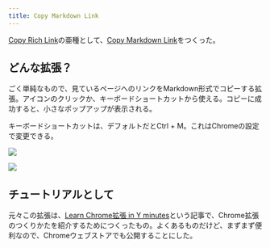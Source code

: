 ```yaml
---
title: Copy Markdown Link
---
```

[Copy Rich Link](https://chrome.google.com/webstore/detail/copy-rich-link/hikiamlgpdcabppakpmemaofmkgknpea)の亜種として、[Copy Markdown Link](https://chrome.google.com/webstore/detail/copy-markdown-link/gkceaaphhbeanfciglgpffnncfpipjpa)をつくった。

どんな拡張？
------

ごく単純なもので、見ているページへのリンクをMarkdown形式でコピーする拡張。アイコンのクリックか、キーボードショートカットから使える。コピーに成功すると、小さなポップアップが表示される。

キーボードショートカットは、デフォルトだとCtrl + M。これはChromeの設定で変更できる。

![](https://lh3.googleusercontent.com/docs/AG8NV2bV47elavYAoMBIIh__mIBVWD52x4p_FZTPgsxj3T80M_dD-wAbOO8V9JXdOtup50fHAXRGbvaxg6MilSP4uUiG726-t3gYjwvhiTFAWY6m7omJPbiPjUHf_f_ulUUUhdeFu17dBDmVp0zaj5SjDcCRfRkIdlqdjTQNqhO4ReWhWCk8rI3ZgwsXaT4OyFj_dw0Q15P0eI8oOoqrseZs9A4I2Do08M_AgEQ2y5olhhJSJp9HfaDRdWGgmbJplFN1MpNdRcLPzTa8h92IJO2qf1BwzY25WN4QbXAZnBrYcqNijulLfvyWGq6ikhOrRVJXm2BUYZwIbDD6pM7I4Z8mSQiGC0cq7rz1kVKYOf-UI6G86UlbxkxfcTcZfTi0ne7QkDl9joH7_Hsxhnne0czY7aYchwDt6KUH5FwBFaz_CGp_JIaAJJ2jtIW4f_3n1N8zostILDSYKIbXk_O5LRqULR15vEgBdw_jsrWs3SET4F8HolnweRlkMl6viWl8embMeTkg7pCrL6T8AIop8nPmldNuhPSjDI7SEW15MJK5MFQw-woYrpHb3DcSAEcV7g-vhcRP-vUgEPtPP7LaHEOXXqb2N9pbDmdrSe-1ZXBzMFtz8QFEWNDqzX2v7uZYNTjmKmXNIlRiZfuNtnMeOFSiDOqfP9o770dRVsX6H7OVqOSOYVaa9LBfNjhpw1eKNGUWYVV7WbPPidEPDCuFv7R5fLUCvTxUjPZUU3B8o5qglrOU9Q8z6lA9W8rbeF3LIrkWMYG8iaR7oLjs63EjrOGuh3dhHnNto8AuCBMMMAwEG5_PaDj_1xU2Q-WcaS_XTaK9xtgzprIvQSjsl32RCMkf3wcIjOvHKIpxItiV5-dlCYularSMDmudlyEhc9DLY8KFu7Kapzdoiz7_kR4cBlD6J1D9Xboojb3l1P7KWOYvFbZGbic1TzRbp06gx2t6DvV72gmVbS2lPHryFJxkGor0CS3wluGoOdhcLeRsawPFYfI1gxSxAyBaQlnQ6EurlJQRc3KEDQlx0bBNfIqvN1ja2Gksw9Mz68mKzD3z0qvY0zKSDktw45gu3gZzAF4KcoMFVpKI5b8073fVGGgpD0x-16YLVa_XVzJS5hT4rYfMxT-WXr4uJaLN-Qqo_ZmGYt-DjhlMGPFVxq5tDvIbbwTGiZ58eqebf1-xvHRDmQz4J9HBv9K6PwbnipyJdERODUOOYBX5nlHunr1U45_7VmVRygcRIQkzk75ljQPDj7jn-mbrosO_)

![](https://lh3.googleusercontent.com/docs/AG8NV2a5ZjZogoxat3JlnEwCfVDTKMn2oN3K4cW6wLMsaNw_ITdonMUjpmgnuKF5PQhvL_G3NxxfbkinMVfU1qy4S_dN0tJIFxVhglGB2qfYEgsCK250SF6ovyoVY6p1QdEUaz_EGxAprCFXdyyhpluKSpJv8dbKRHidFBGkn1qIGmW_glWb8miMPO8ZFQRyYlW1QCsDcTwEgbhKfepR-Sz9qwHdxMQBMmWlogS8xTGPzLpprKoNeuNp-fEkcEV_6i1scVMlR8uVfvrv3Dzs8Qw2TXe9hUXMLaRz-QVz5pT52n9jOKvkc-iP7NYNNOdahi6mdmHS1kccN39ES-zyVc3rIaSrVnHtyuU3esSu8JKIDHSru1qlArPthmEjpxVUykUZd33YH6aY0LgprGCEjEp8ALD4UOAxKld20pXYd14OHZqPyQtVu4sDh5xQ0P28gQkyLB7CVmbtNnTtRvfQyd1nFgQoTuznqugX0TsQBFiShLtTTgdj7m2vSMexrSJF1yVeRPgwFD5pFi_ewow0POk2SLW96uOgytd5xgB273jV6pBUXBB71avIbQMcFpK-kdt1MHyyEXfU6-oPbSBxL_Hn-oNexOHvCJ1uzr7kGlQmDN0d62Jm_c1zJVpOF_fclgL-hGM9a5rMIf4pN_8mFYi6EdV88-LIBf_iLPgXYIaWNV7E_1xFXYBkD5REq2oV3ABHTqYMsGGJly9-qer-XygXV3HJAhHJa0GDB9cXkIsjB6doALwQFfXIOVIpF8pKAkEhzDdBgnYG3ezB6nxCeDDRI4ZHw7vjs9re051gyQY0JjV_7zdkYcHhbW4Knn0jNU-uh9l5mok5pd8xgV-ElJ2ZS8mNKiTlknlIC11BTh6_M4qJuMDUnlWiwvFszmfp50Uj6ZGaGwp0OwRzqhPdghuxLm2HjGvh8BfsF4stUU-4ugPWjuygzxTnBB9Jo8E9QD5J-TNP_RLnH0S2NMrGLXPEfxXpsdvBr8XAhMIv9NQF8L4ahZoYqInwRW180sL_Y02ueCWQDTItYa3UEcLGMnCLUxLT4sTmxwKZIKXPUf5mGCfgy0bWYncNNs3p949k-pMrhJ4uIUFVMeuehISuqVZ0wQ4Ha1KpfslZ1R80yJoNOpzTN_sD1QvgTovCAZ4IzPlnCd3C-ZNqIaS_BRdk4tP_PpUPAcwdG3qwYPQNMw4Vw2SBp8Ph9SdP3bqEg7hz_VssCHHn78h2PQDLOCP1e_s3Ro845JHiy9Q2TVz1LUOjs6sry7g0)

チュートリアルとして
----------

元々この拡張は、[Learn Chrome拡張 in Y minutes](https://r7kamura.com/articles/2022-05-18-learn-chrome-extention-in-y-minutes)という記事で、Chrome拡張のつくりかたを紹介するためにつくったもの。よくあるものだけど、まずまず便利なので、Chromeウェブストアでも公開することにした。
